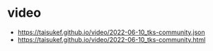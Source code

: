 # video
 
- https://taisukef.github.io/video/2022-06-10_tks-community.json
- https://taisukef.github.io/video/2022-06-10_tks-community.html
